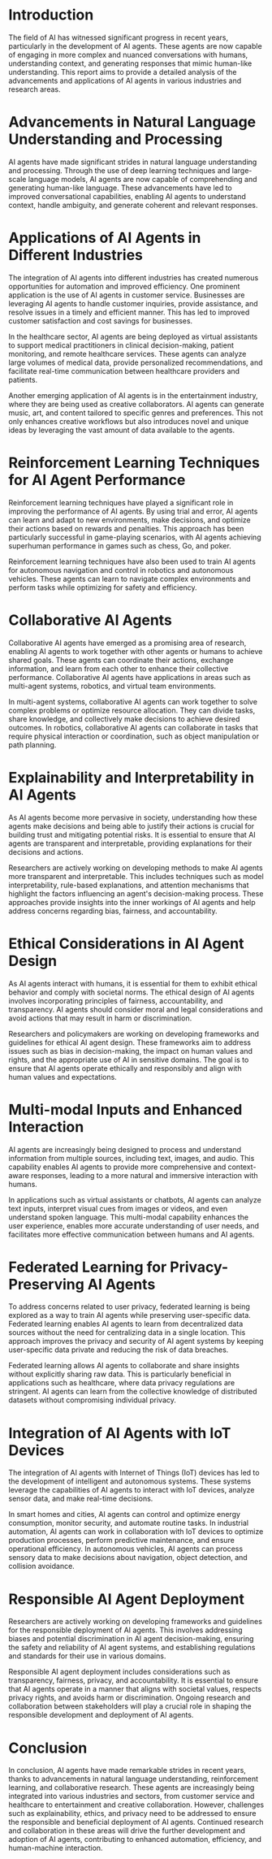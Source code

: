 # Introduction

The field of AI has witnessed significant progress in recent years, particularly in the development of AI agents. These agents are now capable of engaging in more complex and nuanced conversations with humans, understanding context, and generating responses that mimic human-like understanding. This report aims to provide a detailed analysis of the advancements and applications of AI agents in various industries and research areas.

# Advancements in Natural Language Understanding and Processing

AI agents have made significant strides in natural language understanding and processing. Through the use of deep learning techniques and large-scale language models, AI agents are now capable of comprehending and generating human-like language. These advancements have led to improved conversational capabilities, enabling AI agents to understand context, handle ambiguity, and generate coherent and relevant responses.

# Applications of AI Agents in Different Industries

The integration of AI agents into different industries has created numerous opportunities for automation and improved efficiency. One prominent application is the use of AI agents in customer service. Businesses are leveraging AI agents to handle customer inquiries, provide assistance, and resolve issues in a timely and efficient manner. This has led to improved customer satisfaction and cost savings for businesses.

In the healthcare sector, AI agents are being deployed as virtual assistants to support medical practitioners in clinical decision-making, patient monitoring, and remote healthcare services. These agents can analyze large volumes of medical data, provide personalized recommendations, and facilitate real-time communication between healthcare providers and patients.

Another emerging application of AI agents is in the entertainment industry, where they are being used as creative collaborators. AI agents can generate music, art, and content tailored to specific genres and preferences. This not only enhances creative workflows but also introduces novel and unique ideas by leveraging the vast amount of data available to the agents.

# Reinforcement Learning Techniques for AI Agent Performance

Reinforcement learning techniques have played a significant role in improving the performance of AI agents. By using trial and error, AI agents can learn and adapt to new environments, make decisions, and optimize their actions based on rewards and penalties. This approach has been particularly successful in game-playing scenarios, with AI agents achieving superhuman performance in games such as chess, Go, and poker.

Reinforcement learning techniques have also been used to train AI agents for autonomous navigation and control in robotics and autonomous vehicles. These agents can learn to navigate complex environments and perform tasks while optimizing for safety and efficiency.

# Collaborative AI Agents

Collaborative AI agents have emerged as a promising area of research, enabling AI agents to work together with other agents or humans to achieve shared goals. These agents can coordinate their actions, exchange information, and learn from each other to enhance their collective performance. Collaborative AI agents have applications in areas such as multi-agent systems, robotics, and virtual team environments.

In multi-agent systems, collaborative AI agents can work together to solve complex problems or optimize resource allocation. They can divide tasks, share knowledge, and collectively make decisions to achieve desired outcomes. In robotics, collaborative AI agents can collaborate in tasks that require physical interaction or coordination, such as object manipulation or path planning.

# Explainability and Interpretability in AI Agents

As AI agents become more pervasive in society, understanding how these agents make decisions and being able to justify their actions is crucial for building trust and mitigating potential risks. It is essential to ensure that AI agents are transparent and interpretable, providing explanations for their decisions and actions.

Researchers are actively working on developing methods to make AI agents more transparent and interpretable. This includes techniques such as model interpretability, rule-based explanations, and attention mechanisms that highlight the factors influencing an agent's decision-making process. These approaches provide insights into the inner workings of AI agents and help address concerns regarding bias, fairness, and accountability.

# Ethical Considerations in AI Agent Design

As AI agents interact with humans, it is essential for them to exhibit ethical behavior and comply with societal norms. The ethical design of AI agents involves incorporating principles of fairness, accountability, and transparency. AI agents should consider moral and legal considerations and avoid actions that may result in harm or discrimination.

Researchers and policymakers are working on developing frameworks and guidelines for ethical AI agent design. These frameworks aim to address issues such as bias in decision-making, the impact on human values and rights, and the appropriate use of AI in sensitive domains. The goal is to ensure that AI agents operate ethically and responsibly and align with human values and expectations.

# Multi-modal Inputs and Enhanced Interaction

AI agents are increasingly being designed to process and understand information from multiple sources, including text, images, and audio. This capability enables AI agents to provide more comprehensive and context-aware responses, leading to a more natural and immersive interaction with humans.

In applications such as virtual assistants or chatbots, AI agents can analyze text inputs, interpret visual cues from images or videos, and even understand spoken language. This multi-modal capability enhances the user experience, enables more accurate understanding of user needs, and facilitates more effective communication between humans and AI agents.

# Federated Learning for Privacy-Preserving AI Agents

To address concerns related to user privacy, federated learning is being explored as a way to train AI agents while preserving user-specific data. Federated learning enables AI agents to learn from decentralized data sources without the need for centralizing data in a single location. This approach improves the privacy and security of AI agent systems by keeping user-specific data private and reducing the risk of data breaches.

Federated learning allows AI agents to collaborate and share insights without explicitly sharing raw data. This is particularly beneficial in applications such as healthcare, where data privacy regulations are stringent. AI agents can learn from the collective knowledge of distributed datasets without compromising individual privacy.

# Integration of AI Agents with IoT Devices

The integration of AI agents with Internet of Things (IoT) devices has led to the development of intelligent and autonomous systems. These systems leverage the capabilities of AI agents to interact with IoT devices, analyze sensor data, and make real-time decisions.

In smart homes and cities, AI agents can control and optimize energy consumption, monitor security, and automate routine tasks. In industrial automation, AI agents can work in collaboration with IoT devices to optimize production processes, perform predictive maintenance, and ensure operational efficiency. In autonomous vehicles, AI agents can process sensory data to make decisions about navigation, object detection, and collision avoidance.

# Responsible AI Agent Deployment

Researchers are actively working on developing frameworks and guidelines for the responsible deployment of AI agents. This involves addressing biases and potential discrimination in AI agent decision-making, ensuring the safety and reliability of AI agent systems, and establishing regulations and standards for their use in various domains.

Responsible AI agent deployment includes considerations such as transparency, fairness, privacy, and accountability. It is essential to ensure that AI agents operate in a manner that aligns with societal values, respects privacy rights, and avoids harm or discrimination. Ongoing research and collaboration between stakeholders will play a crucial role in shaping the responsible development and deployment of AI agents.

# Conclusion

In conclusion, AI agents have made remarkable strides in recent years, thanks to advancements in natural language understanding, reinforcement learning, and collaborative research. These agents are increasingly being integrated into various industries and sectors, from customer service and healthcare to entertainment and creative collaboration. However, challenges such as explainability, ethics, and privacy need to be addressed to ensure the responsible and beneficial deployment of AI agents. Continued research and collaboration in these areas will drive the further development and adoption of AI agents, contributing to enhanced automation, efficiency, and human-machine interaction.